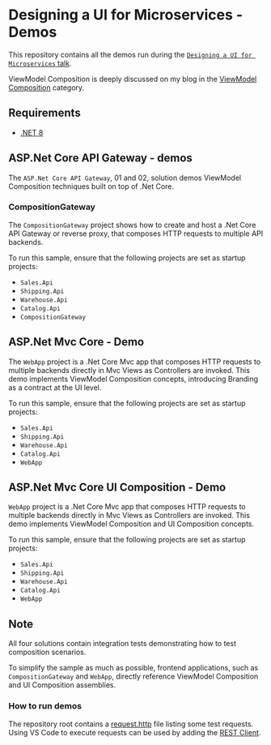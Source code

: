# Designing a UI for Microservices - Demos

This repository contains all the demos run during the [`Designing a UI for Microservices` talk](https://milestone.topics.it/talks/designing-ui-for-microservices.html).

ViewModel Composition is deeply discussed on my blog in the [ViewModel Composition](https://milestone.topics.it/categories/view-model-composition) category.

## Requirements

* [.NET 8](https://dotnet.microsoft.com/download/dotnet/8.0)

## ASP.Net Core API Gateway - demos

The `ASP.Net Core API Gateway`, 01 and 02, solution demos ViewModel Composition techniques built on top of .Net Core.

### CompositionGateway

The `CompositionGateway` project shows how to create and host a .Net Core API Gateway or reverse proxy, that composes HTTP requests to multiple API backends.

To run this sample, ensure that the following projects are set as startup projects:

* `Sales.Api`
* `Shipping.Api`
* `Warehouse.Api`
* `Catalog.Api`
* `CompositionGateway`

## ASP.Net Mvc Core - Demo

The `WebApp` project is a .Net Core Mvc app that composes HTTP requests to multiple backends directly in Mvc Views as Controllers are invoked. This demo implements ViewModel Composition concepts, introducing Branding as a contract at the UI level.

To run this sample, ensure that the following projects are set as startup projects:

* `Sales.Api`
* `Shipping.Api`
* `Warehouse.Api`
* `Catalog.Api`
* `WebApp`

## ASP.Net Mvc Core UI Composition - Demo

`WebApp` project is a .Net Core Mvc app that composes HTTP requests to multiple backends directly in Mvc Views as Controllers are invoked.  This demo implements ViewModel Composition and UI Composition concepts.

To run this sample, ensure that the following projects are set as startup projects:

* `Sales.Api`
* `Shipping.Api`
* `Warehouse.Api`
* `Catalog.Api`
* `WebApp`

## Note

All four solutions contain integration tests demonstrating how to test composition scenarios.

To simplify the sample as much as possible, frontend applications, such as `CompositionGateway` and `WebApp`, directly reference ViewModel Composition and UI Composition assemblies.

### How to run demos

The repository root contains a [request.http](request.http) file listing some test requests. Using VS Code to execute requests can be used by adding the [REST Client](https://marketplace.visualstudio.com/items?itemName=humao.rest-client).

